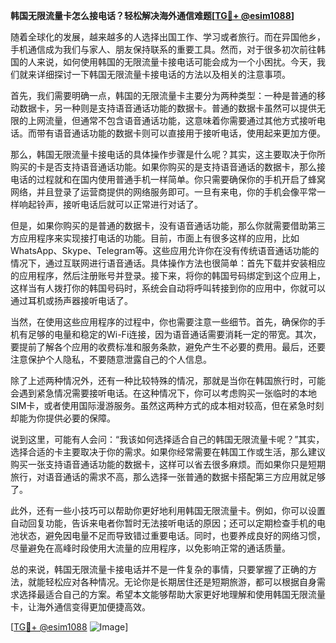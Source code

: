 **韩国无限流量卡怎么接电话？轻松解决海外通信难题[[TG💪+ @esim1088](https://t.me/s/esim1088)]**

随着全球化的发展，越来越多的人选择出国工作、学习或者旅行。而在异国他乡，手机通信成为我们与家人、朋友保持联系的重要工具。然而，对于很多初次前往韩国的人来说，如何使用韩国的无限流量卡接电话可能会成为一个小困扰。今天，我们就来详细探讨一下韩国无限流量卡接电话的方法以及相关的注意事项。

首先，我们需要明确一点，韩国的无限流量卡主要分为两种类型：一种是普通的移动数据卡，另一种则是支持语音通话功能的数据卡。普通的数据卡虽然可以提供无限的上网流量，但通常不包含语音通话功能，这意味着你需要通过其他方式接听电话。而带有语音通话功能的数据卡则可以直接用于接听电话，使用起来更加方便。

那么，韩国无限流量卡接电话的具体操作步骤是什么呢？其实，这主要取决于你所购买的卡是否支持语音通话功能。如果你购买的是支持语音通话的数据卡，那么接电话的过程就和在国内使用普通手机一样简单。你只需要确保你的手机开启了蜂窝网络，并且登录了运营商提供的网络服务即可。一旦有来电，你的手机会像平常一样响起铃声，接听电话后就可以正常进行对话了。

但是，如果你购买的是普通的数据卡，没有语音通话功能，那么你就需要借助第三方应用程序来实现接打电话的功能。目前，市面上有很多这样的应用，比如WhatsApp、Skype、Telegram等。这些应用允许你在没有传统语音通话功能的情况下，通过互联网进行语音通话。具体操作方法也很简单：首先下载并安装相应的应用程序，然后注册账号并登录。接下来，将你的韩国号码绑定到这个应用上，这样当有人拨打你的韩国号码时，系统会自动将呼叫转接到你的应用中，你就可以通过耳机或扬声器接听电话了。

当然，在使用这些应用程序的过程中，你也需要注意一些细节。首先，确保你的手机有足够的电量和稳定的Wi-Fi连接，因为语音通话需要消耗一定的带宽。其次，要提前了解各个应用的收费标准和服务条款，避免产生不必要的费用。最后，还要注意保护个人隐私，不要随意泄露自己的个人信息。

除了上述两种情况外，还有一种比较特殊的情况，那就是当你在韩国旅行时，可能会遇到紧急情况需要接听电话。在这种情况下，你可以考虑购买一张临时的本地SIM卡，或者使用国际漫游服务。虽然这两种方式的成本相对较高，但在紧急时刻却能为你提供必要的保障。

说到这里，可能有人会问：“我该如何选择适合自己的韩国无限流量卡呢？”其实，选择合适的卡主要取决于你的需求。如果你经常需要在韩国工作或生活，那么建议购买一张支持语音通话功能的数据卡，这样可以省去很多麻烦。而如果你只是短期旅行，对语音通话的需求不高，那么选择一张普通的数据卡搭配第三方应用就足够了。

此外，还有一些小技巧可以帮助你更好地利用韩国无限流量卡。例如，你可以设置自动回复功能，告诉来电者你暂时无法接听电话的原因；还可以定期检查手机的电池状态，避免因电量不足而导致错过重要电话。同时，也要养成良好的网络习惯，尽量避免在高峰时段使用大流量的应用程序，以免影响正常的通话质量。

总的来说，韩国无限流量卡接电话并不是一件复杂的事情，只要掌握了正确的方法，就能轻松应对各种情况。无论你是长期居住还是短期旅游，都可以根据自身需求选择最适合自己的方案。希望本文能够帮助大家更好地理解和使用韩国无限流量卡，让海外通信变得更加便捷高效。

[[TG💪+ @esim1088](https://t.me/s/esim1088) ![Image](https://i.postimg.cc/4NQfJmqS/Snipaste-2025-05-13-00-14-12.png)]